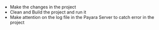 * Make the changes in the project
* Clean and Build the project and run it
* Make attention on the log file in the Payara Server to catch error in the project